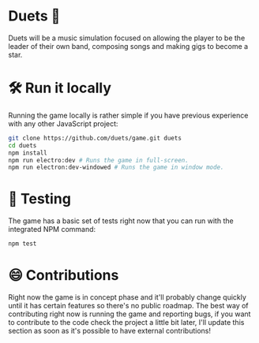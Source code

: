 # Duets 🎸

Duets will be a music simulation focused on allowing the player to be the leader of their own band, composing songs and making gigs to become a star.

# 🛠 Run it locally

Running the game locally is rather simple if you have previous experience with any other JavaScript project:

```bash
git clone https://github.com/duets/game.git duets
cd duets
npm install
npm run electro:dev # Runs the game in full-screen.
npm run electron:dev-windowed # Runs the game in window mode.
```

# 🧪 Testing

The game has a basic set of tests right now that you can run with the integrated NPM command:

```bash
npm test
```

# 😄 Contributions

Right now the game is in concept phase and it'll probably change quickly until it has certain features so there's no public roadmap. The best way of contributing right now is running the game and reporting bugs, if you want to contribute to the code check the project a little bit later, I'll update this section as soon as it's possible to have external contributions!
